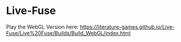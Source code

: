 # Live-Fuse

Play the WebGL Version here: https://literature-games.github.io/Live-Fuse/Live%20Fuse/Builds/Build_WebGL/index.html
